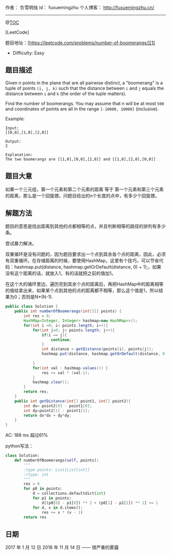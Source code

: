 作者： 负雪明烛
id：	fuxuemingzhu
个人博客：	http://fuxuemingzhu.cn/

---
@[TOC](目录)

[LeetCode]

题目地址：[https://leetcode.com/problems/number-of-boomerangs/][1]

 - Difficulty: Easy

## 题目描述


Given n points in the plane that are all pairwise distinct, a "boomerang" is a tuple of points ``(i, j, k)`` such that the distance between ``i`` and ``j`` equals the distance between ``i`` and ``k`` (the order of the tuple matters).

Find the number of boomerangs. You may assume that n will be at most ``500`` and coordinates of points are all in the range ``[-10000, 10000]`` (inclusive).

Example:

	Input:
	[[0,0],[1,0],[2,0]]
	
	Output:
	2
	
	Explanation:
	The two boomerangs are [[1,0],[0,0],[2,0]] and [[1,0],[2,0],[0,0]]

## 题目大意

如果一个三元组，第一个元素和第二个元素的距离 等于 第一个元素和第三个元素的距离，那么是一个回旋镖。问题目给出的n个长度的点中，有多少个回旋镖。

## 解题方法

题目的意思是找出距离到其他的点都相等的点，并且判断相等的路径的排列有多少条。

尝试暴力解决。

双重循环是没有问题的，因为题目要求出一个点到其余各个点的距离，因此，必须有双重循环。在存储距离的时候，要使用HashMap，这里有个技巧，可以节省代码：hashmap.put(distance, hashmap.getOrDefault(distance, 0) + 1);，如果没有这个距离的话，就放入1，有的话就把之前的值加1。

在这个大的循环里边，遍历完到其余个点的距离后，再把HashMap中的距离相等的值给拿出来，如果某个点到其他的点的距离都不相等，那么这个值是1，所以结果为0；否则是N*(N-1).

```java
public class Solution {
    public int numberOfBoomerangs(int[][] points) {
        int res = 0;
        HashMap<Integer, Integer> hashmap=new HashMap<>();
        for(int i =0; i< points.length; i++){
            for(int j=0; j< points.length; j++){
                if(i == j){
                    continue;
                }
                int distance = getDistance(points[i], points[j]);
                hashmap.put(distance, hashmap.getOrDefault(distance, 0) + 1);
                
            }
            for(int val : hashmap.values()) {
                res += val * (val-1);
            }            
            hashmap.clear();
        }
        return res;
    }
    public int getDistance(int[] point1, int[] point2){
        int dx= point2[0] - point1[0];
        int dy=point2[1] - point1[1];
        return dx*dx + dy*dy;
    }
}
```

AC: 188 ms 超过61%

python写法：

```python
class Solution:
    def numberOfBoomerangs(self, points):
        """
        :type points: List[List[int]]
        :rtype: int
        """
        res = 0
        for p0 in points:
            d = collections.defaultdict(int)
            for p1 in points:
                d[(p0[0] - p1[0]) ** 2 + (p0[1] - p1[1]) ** 2] += 1
            for d, v in d.items():
                res += v * (v - 1)
        return res
```

## 日期

2017 年 1 月 12 日 
2018 年 11 月 14 日 —— 很严重的雾霾

  [1]: https://leetcode.com/problems/number-of-boomerangs/
